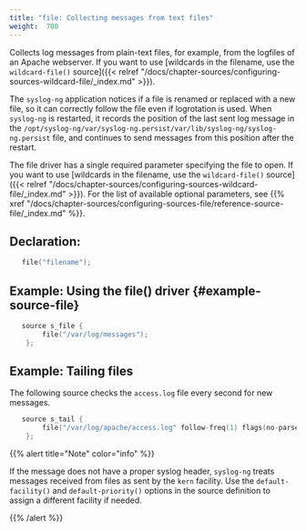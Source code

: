 ```yaml
---
title: "file: Collecting messages from text files"
weight:  700
---
```

<!-- DISCLAIMER: This file is based on the syslog-ng Open Source Edition documentation https://github.com/balabit/syslog-ng-ose-guides/commit/2f4a52ee61d1ea9ad27cb4f3168b95408fddfdf2 and is used under the terms of The syslog-ng Open Source Edition Documentation License. The file has been modified by Axoflow. -->

Collects log messages from plain-text files, for example, from the logfiles of an Apache webserver. If you want to use [wildcards in the filename, use the `wildcard-file()` source]({{< relref "/docs/chapter-sources/configuring-sources-wildcard-file/_index.md" >}}).

The `syslog-ng` application notices if a file is renamed or replaced with a new file, so it can correctly follow the file even if logrotation is used. When `syslog-ng` is restarted, it records the position of the last sent log message in the `/opt/syslog-ng/var/syslog-ng.persist/var/lib/syslog-ng/syslog-ng.persist` file, and continues to send messages from this position after the restart.

The file driver has a single required parameter specifying the file to open. If you want to use [wildcards in the filename, use the `wildcard-file()` source]({{< relref "/docs/chapter-sources/configuring-sources-wildcard-file/_index.md" >}}). For the list of available optional parameters, see {{% xref "/docs/chapter-sources/configuring-sources-file/reference-source-file/_index.md" %}}.


## Declaration:

```c
   file("filename");
```



## Example: Using the file() driver {#example-source-file}

```c
   source s_file {
        file("/var/log/messages");
    };
```



## Example: Tailing files

The following source checks the `access.log` file every second for new messages.

```c
   source s_tail {
        file("/var/log/apache/access.log" follow-freq(1) flags(no-parse));
    };
```


{{% alert title="Note" color="info" %}}

If the message does not have a proper syslog header, `syslog-ng` treats messages received from files as sent by the `kern` facility. Use the `default-facility()` and `default-priority()` options in the source definition to assign a different facility if needed.

{{% /alert %}}
